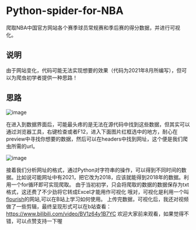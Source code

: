 # Python-spider-for-NBA
爬取NBA中国官方网站各个赛季球员常规赛和季后赛的得分数据，并进行可视化。
## 说明
由于网站变化，代码可能无法实现想要的效果（代码为2021年8月所编写），但可以为爬虫初学者提供一种思路！
## 思路
![image](https://user-images.githubusercontent.com/88437055/179906637-272654be-8957-4679-a6d2-b47bccd65013.png)

在进入到数据界面后，可能最头疼的是无法在源代码中找到这些数据，但其实可以通过浏览器工具，右键检查或者F12，进入下面图片红框选中的地方，耐心在preview中寻找你想要的数据，然后可以在headers中找到网址，这个便是我们爬虫所需的url。

![image](https://user-images.githubusercontent.com/88437055/179907392-97fa75ac-7e0f-4179-bcf9-cef641c3f02c.png)

接着我们分析网址的格式，通过Python对字符串的操作，可以得到不同时间的数据。比如说可能网址中有2021，把它改为2018，应该就能得到2018年的数据。利用一个for循环即可实现爬取。
由于当初初学，只会将爬取的数据的数据保存为txt格式，这还费了不少劲将它转成Excel才能用作可视化
哦对，可视化是利用一个叫[flourish](https://flourish.studio/)的网站,可以在B站上学习如何使用。
上传完数据，可视化后，我还对视频做了一些剪辑，最终呈现形式可以在b站查看：https://www.bilibili.com/video/BV1z64y1B7YC
欢迎大家前来观看，如果觉得不错，可以点赞支持一下喔
